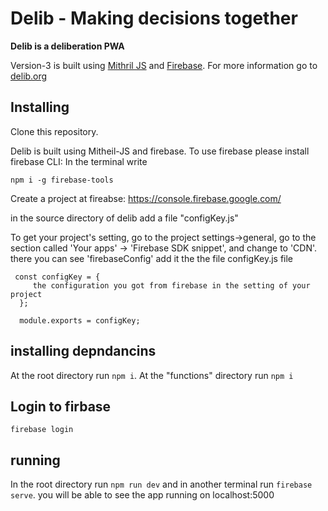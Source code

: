 # Delib - Making decisions together

**Delib is a deliberation PWA**

Version-3 is built using [Mithril JS](https://mithril.js.org/) and [Firebase](https://firebase.google.com/). For more information go to [delib.org](http://delib.org)

## Installing

Clone this repository.

Delib is built using Mitheil-JS and firebase. To use firebase please install firebase CLI:
In the terminal write

`npm i -g firebase-tools`

Create a project at fireabse: https://console.firebase.google.com/

in the source directory of delib add a file "configKey.js"

To get your project's setting, go to the project settings->general, go to the section called 'Your apps' -> 'Firebase SDK snippet', and change to 'CDN'. there you can see 'firebaseConfig' add it the the file configKey.js file

```
 const configKey = {
     the configuration you got from firebase in the setting of your project
  };

  module.exports = configKey;
  ```

## installing depndancins 
At the root directory run `npm i`.
At the "functions" directory run `npm i`

## Login to firbase 
`firebase login`
## running
In the root directory run `npm run dev` and in another terminal run `firebase serve`.
you will be able to see the app running on localhost:5000
